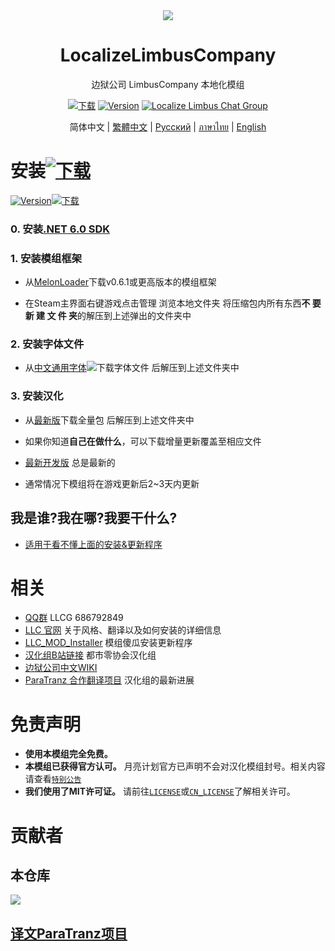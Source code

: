 <div align="center">
<a href="https://github.com/LocalizeLimbusCompany/LocalizeLimbusCompany">
   <img src="https://avatars.githubusercontent.com/u/129521269" />
</a>

# LocalizeLimbusCompany
边狱公司 LimbusCompany 本地化模组

[![下载](https://img.shields.io/github/downloads/LocalizeLimbusCompany/LocalizeLimbusCompany/total.svg?label=下载)](../../releases)
[![Version](https://img.shields.io/github/release/LocalizeLimbusCompany/LocalizeLimbusCompany.svg?label=最新版)](../../releases/latest)
[![Localize Limbus Chat Group](https://img.shields.io/badge/加入-QQ群-blue?logo=tencent-qq)](https://jq.qq.com/?_wv=1027&k=5NE6Kvg2)

简体中文 | [繁體中文](https://github.com/SmallYuanSY/LocalizeLimbusCompany) | [Русский](https://github.com/Crescent-Corporation/LimbusCompanyBusRUS) | [ภาษาไทย](https://github.com/1ookilo/LocalizeLimbusCompanyTH) | [English](./.github/EN_README.md)
</div>

# 安装[![下载](https://img.shields.io/github/downloads/LocalizeLimbusCompany/LocalizeLimbusCompany/total.svg?label=下载)](../../releases)
[![Version](https://img.shields.io/github/release/LocalizeLimbusCompany/LocalizeLimbusCompany.svg?label=最新版)![下载](https://img.shields.io/github/downloads/LocalizeLimbusCompany/LocalizeLimbusCompany/latest/total.svg?label=下载)](../../releases/latest)
### 0. 安装[.NET 6.0 SDK](https://dotnet.microsoft.com/zh-cn/download/dotnet/thank-you/sdk-6.0.406-windows-x64-installer)
### 1. 安装模组框架
   - 从[MelonLoader](https://github.com/LavaGang/MelonLoader)下载v0.6.1或更高版本的模组框架
   
   - 在Steam主界面右键游戏点击管理 浏览本地文件夹 将压缩包内所有东西**不 要 新 建 文 件 夹**的解压到上述弹出的文件夹中
### 2. 安装字体文件
   - 从[中文通用字体![](https://img.shields.io/github/release/LocalizeLimbusCompany/LLC_ChineseFontAsset.svg?label=更新日期)](../../../LLC_ChineseFontAsset)下载字体文件 后解压到上述文件夹中
### 3. 安装汉化
   - 从[最新版](../../releases)下载全量包 后解压到上述文件夹中

   - 如果你知道**自己在做什么**，可以下载增量更新覆盖至相应文件
    
   - [最新开发版](../../actions/workflows/dev.yml) 总是最新的
   
   - 通常情况下模组将在游戏更新后2~3天内更新
## 我是谁?我在哪?我要干什么?
   - [适用于看不懂上面的安装&更新程序](../../../LLC_MOD_Installer)
# 相关
- [QQ群](https://jq.qq.com/?_wv=1027&k=5NE6Kvg2) LLCG 686792849
- [LLC 官网](https://www.zeroasso.top) 关于风格、翻译以及如何安装的详细信息
- [LLC_MOD_Installer](../../../LLC_MOD_Installer) 模组傻瓜安装更新程序
- [汉化组B站链接](https://space.bilibili.com/1247764479) 都市零协会汉化组
- [边狱公司中文WIKI](https://limbuscompany.huijiwiki.com)
- [ParaTranz 合作翻译项目](https://paratranz.cn/projects/6860) 汉化组的最新进展
# 免责声明
- **使用本模组完全免费。** 
- **本模组已获得官方认可。** 月亮计划官方已声明不会对汉化模组封号。相关内容请查看[`特别公告`](https://github.com/orgs/LocalizeLimbusCompany/discussions/70)
- **我们使用了MIT许可证。** 请前往[`LICENSE`](./LICENSE)或[`CN_LICENSE`](./.github/CN_LICENSE)了解相关许可。
# 贡献者
## 本仓库
<a href="https://github.com/LocalizeLimbusCompany/LocalizeLimbusCompany/graphs/contributors">
  <img src="https://contrib.rocks/image?repo=LocalizeLimbusCompany/LocalizeLimbusCompany" />
</a>

## [译文ParaTranz项目](https://paratranz.cn/projects/6860/leaderboard)
